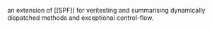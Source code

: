 an extension of [[SPF]] for veritesting and summarising dynamically dispatched methods and exceptional control-flow.